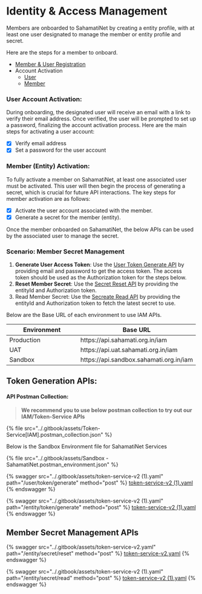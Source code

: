 # Identity & Access Management

Members are onboarded to SahamatiNet by creating a entity profile, with at least one user designated to manage the member or entity profile and secret.&#x20;

Here are the steps for a member to onboard.

* [Member & User Registration](../sahamatinet/proxy.md#onboarding-process)
* Account Activation
  * [User](identity-and-access-management.md#user-account-activation)
  * [Member](identity-and-access-management.md#member-entity-activation)

### User Account Activation:

During onboarding, the designated user will receive an email with a link to verify their email address. Once verified, the user will be prompted to set up a password, finalizing the account activation process. Here are the main steps for activating a user account:

* [x] Verify email address
* [x] Set a password for the user account

### Member (Entity) Activation:

To fully activate a member on SahamatiNet, at least one associated user must be activated. This user will then begin the process of generating a secret, which is crucial for future API interactions. The key steps for member activation are as follows:

* [x] Activate the user account associated with the member.
* [x] Generate a secret for the member (entity).

Once the member onboarded on SahamatiNet, the below APIs can be used by the associated user to manage the secret.

### Scenario: Member Secret Management

1. **Generate User Access Token**: Use the [User Token Generate API](identity-and-access-management.md#user-token-generate) by providing email and password to get the access token. The access token should be used as the Authorization token for the steps below.
2. **Reset Member Secret**: Use the [Secret Reset API](identity-and-access-management.md#entity-secret-reset) by providing the entityId and Authorization token.
3. Read Member Secret: Use the [Secreate Read API](identity-and-access-management.md#entity-secret-read) by providing the entityId and Authorization token to fetch the latest secret to use.

Below are the Base URL of each environment to use IAM APIs.

<table><thead><tr><th width="172">Environment</th><th>Base URL</th></tr></thead><tbody><tr><td>Production</td><td>https://api.sahamati.org.in/iam</td></tr><tr><td>UAT</td><td>https://api.uat.sahamati.org.in/iam</td></tr><tr><td>Sandbox</td><td>https://api.sandbox.sahamati.org.in/iam</td></tr></tbody></table>

## Token Generation APIs:

#### API Postman Collection:&#x20;

> **We recommend you to use below postman collection to try out our IAM/Token-Service APIs**

{% file src="../.gitbook/assets/Token-Service[IAM].postman_collection.json" %}

Below is the Sandbox Environment file for SahamatiNet Services

{% file src="../.gitbook/assets/Sandbox - SahamatiNet.postman_environment.json" %}

{% swagger src="../.gitbook/assets/token-service-v2 (1).yaml" path="/user/token/generate" method="post" %}
[token-service-v2 (1).yaml](<../.gitbook/assets/token-service-v2 (1).yaml>)
{% endswagger %}

{% swagger src="../.gitbook/assets/token-service-v2 (1).yaml" path="/entity/token/generate" method="post" %}
[token-service-v2 (1).yaml](<../.gitbook/assets/token-service-v2 (1).yaml>)
{% endswagger %}

## Member Secret Management APIs

{% swagger src="../.gitbook/assets/token-service-v2.yaml" path="/entity/secret/reset" method="post" %}
[token-service-v2.yaml](../.gitbook/assets/token-service-v2.yaml)
{% endswagger %}

{% swagger src="../.gitbook/assets/token-service-v2 (1).yaml" path="/entity/secret/read" method="post" %}
[token-service-v2 (1).yaml](<../.gitbook/assets/token-service-v2 (1).yaml>)
{% endswagger %}

